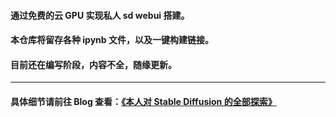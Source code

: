 #### 通过免费的云 GPU 实现私人 sd webui 搭建。
#### 本仓库将留存各种 ipynb 文件，以及一键构建链接。
#### 目前还在编写阶段，内容不全，随缘更新。
----
#### 具体细节请前往 Blog 查看：<a href="https://dwz.sxjeru.top/cHTD" target="_blank">《本人对 Stable Diffusion 的全部探索》</a>
